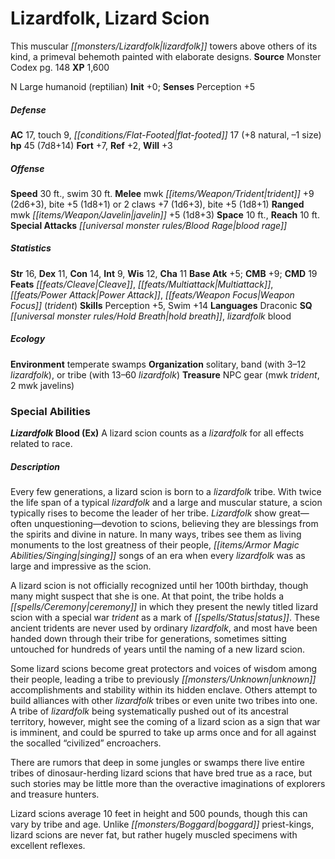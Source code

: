 ﻿---
cssclass: [monsters]
title1: Lizardfolk, Lizard Scion
desc_short: This muscular lizardfolk towers above others of its kind, a primeval behemoth
  painted with elaborate designs.
title2: Lizard Scion
CR: 5
sources:
- name: Monster Codex
  page: 148
  link: http://paizo.com/products/btpy9926?Pathfinder-Roleplaying-Game-Monster-Codex
XP: 1600
alignment: N
size: Large
type: humanoid
subtypes:
- reptilian
initiative:
  bonus: 0
AC:
  AC: 17
  touch: 9
  flat_footed: 17
  components:
    natural: 8
    size: -1
HP:
  HP: 45
  long: 7d8+14
saves:
  fort: 7
  ref: 2
  will: 3
speeds:
  base: 30
  swim: 30
attacks:
  melee:
  - - text: mwk trident +9 (2d6+3)
      entries:
      - - damage: 2d6+3
      attack: mwk trident
      bonus:
      - 9
    - text: bite +5 (1d8+1)
      entries:
      - - damage: 1d8+1
      attack: bite
      bonus:
      - 5
  - - text: 2 claws +7 (1d6+3)
      entries:
      - - damage: 1d6+3
      count: 2
      attack: claws
      bonus:
      - 7
    - text: bite +5 (1d8+1)
      entries:
      - - damage: 1d8+1
      attack: bite
      bonus:
      - 5
  ranged:
  - - text: mwk javelin +5 (1d8+3)
      entries:
      - - damage: 1d8+3
      attack: mwk javelin
      bonus:
      - 5
  special:
  - blood rage
space: 10
reach: 10
ability_scores:
  STR: 16
  DEX: 11
  CON: 14
  INT: 9
  WIS: 12
  CHA: 11
BAB: 5
CMB: 9
CMD: 19
feats:
- name: Cleave
- name: Multiattack
- name: Power Attack
- name: Weapon Focus (trident)
skills:
  Perception: 5
  Swim: 14
languages:
- Draconic
special_qualities:
- hold breath
- lizardfolk blood
ecology:
  environment: temperate swamps
  organization: solitary, band (with 3-12 lizardfolk), or tribe (with 13-60 lizardfolk)
  treasure_type: NPC Gear
  treasure:
  - mwk trident
  - 2 mwk javelins
special_abilities:
  Lizardfolk Blood (Ex): A lizard scion counts as a lizardfolk for all effects related
    to race.
desc_long: |-
  Every few generations, a lizard scion is born to a lizardfolk tribe. With twice the life span of a typical lizardfolk and a large and muscular stature, a scion typically rises to become the leader of her tribe. Lizardfolk show great-often unquestioning-devotion to scions, believing they are blessings from the spirits and divine in nature. In many ways, tribes see them as living monuments to the lost greatness of their people, singing songs of an era when every lizardfolk was as large and impressive as the scion.

  A lizard scion is not officially recognized until her 100th birthday, though many might suspect that she is one. At that point, the tribe holds a ceremony in which they present the newly titled lizard scion with a special war trident as a mark of status. These ancient tridents are never used by ordinary lizardfolk, and most have been handed down through their tribe for generations, sometimes sitting untouched for hundreds of years until the naming of a new lizard scion.

  Some lizard scions become great protectors and voices of wisdom among their people, leading a tribe to previously unknown accomplishments and stability within its hidden enclave. Others attempt to build alliances with other lizardfolk tribes or even unite two tribes into one. A tribe of lizardfolk being systematically pushed out of its ancestral territory, however, might see the coming of a lizard scion as a sign that war is imminent, and could be spurred to take up arms once and for all against the socalled “civilized” encroachers.

  There are rumors that deep in some jungles or swamps there live entire tribes of dinosaur-herding lizard scions that have bred true as a race, but such stories may be little more than the overactive imaginations of explorers and treasure hunters.

  Lizard scions average 10 feet in height and 500 pounds, though this can vary by tribe and age. Unlike boggard priest-kings, lizard scions are never fat, but rather hugely muscled specimens with excellent reflexes.

---

# Lizardfolk, Lizard Scion
This muscular _[[monsters/Lizardfolk|lizardfolk]]_ towers above others of its kind, a primeval behemoth painted with elaborate designs.
**Source** Monster Codex pg. 148
**XP** 1,600

N Large humanoid (reptilian)
**Init** +0; **Senses** Perception +5

##### Defense

**AC** 17, touch 9, _[[conditions/Flat-Footed|flat-footed]]_ 17 (+8 natural, –1 size)
**hp** 45 (7d8+14)
**Fort** +7, **Ref** +2, **Will** +3

##### Offense
**Speed** 30 ft., swim 30 ft.
**Melee** mwk _[[items/Weapon/Trident|trident]]_ +9 (2d6+3), bite +5 (1d8+1) or 2 claws +7 (1d6+3), bite +5 (1d8+1)
**Ranged** mwk _[[items/Weapon/Javelin|javelin]]_ +5 (1d8+3)
**Space** 10 ft., **Reach** 10 ft.
**Special Attacks** _[[universal monster rules/Blood Rage|blood rage]]_

##### Statistics
**Str** 16, **Dex** 11, **Con** 14, **Int** 9, **Wis** 12, **Cha** 11
**Base Atk** +5; **CMB** +9; **CMD** 19
**Feats** _[[feats/Cleave|Cleave]]_, _[[feats/Multiattack|Multiattack]]_, _[[feats/Power Attack|Power Attack]]_, _[[feats/Weapon Focus|Weapon Focus]]_ (_trident_)
**Skills** Perception +5, Swim +14
**Languages** Draconic
**SQ** _[[universal monster rules/Hold Breath|hold breath]]_, _lizardfolk_ blood

##### Ecology

**Environment** temperate swamps
**Organization** solitary, band (with 3–12 _lizardfolk_), or tribe (with 13–60 _lizardfolk_)
**Treasure** NPC gear (mwk _trident_, 2 mwk javelins)

### Special Abilities

**_Lizardfolk_ Blood (Ex)** A lizard scion counts as a _lizardfolk_ for all effects related to race.

##### Description

Every few generations, a lizard scion is born to a _lizardfolk_ tribe. With twice the life span of a typical _lizardfolk_ and a large and muscular stature, a scion typically rises to become the leader of her tribe. _Lizardfolk_ show great—often unquestioning—devotion to scions, believing they are blessings from the spirits and divine in nature. In many ways, tribes see them as living monuments to the lost greatness of their people, _[[items/Armor Magic Abilities/Singing|singing]]_ songs of an era when every _lizardfolk_ was as large and impressive as the scion.

A lizard scion is not officially recognized until her 100th birthday, though many might suspect that she is one. At that point, the tribe holds a _[[spells/Ceremony|ceremony]]_ in which they present the newly titled lizard scion with a special war _trident_ as a mark of _[[spells/Status|status]]_. These ancient tridents are never used by ordinary _lizardfolk_, and most have been handed down through their tribe for generations, sometimes sitting untouched for hundreds of years until the naming of a new lizard scion.

Some lizard scions become great protectors and voices of wisdom among their people, leading a tribe to previously _[[monsters/Unknown|unknown]]_ accomplishments and stability within its hidden enclave. Others attempt to build alliances with other _lizardfolk_ tribes or even unite two tribes into one. A tribe of _lizardfolk_ being systematically pushed out of its ancestral territory, however, might see the coming of a lizard scion as a sign that war is imminent, and could be spurred to take up arms once and for all against the socalled “civilized” encroachers.

There are rumors that deep in some jungles or swamps there live entire tribes of dinosaur-herding lizard scions that have bred true as a race, but such stories may be little more than the overactive imaginations of explorers and treasure hunters.

Lizard scions average 10 feet in height and 500 pounds, though this can vary by tribe and age. Unlike _[[monsters/Boggard|boggard]]_ priest-kings, lizard scions are never fat, but rather hugely muscled specimens with excellent reflexes.